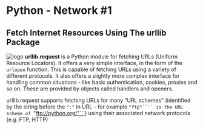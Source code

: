# Python - Network #1

## Fetch Internet Resources Using The urllib Package
![logo](https://www.educative.io/api/edpresso/shot/6312878216839168/image/6501873970315264)
**urllib.request** is a Python module for fetching URLs (Uniform Resource Locators). It offers a very simple interface, in the form of the ```urlopen``` function. This is capable of fetching URLs using a variety of different protocols. It also offers a slightly more complex interface for handling common situations - like basic authentication, cookies, proxies and so on. These are provided by objects called handlers and openers.

urllib.request supports fetching URLs for many “URL schemes” (identified by the string before the ```":"``` in URL - for example ```"ftp"```` is the URL scheme of ```"ftp://python.org/"```) using their associated network protocols (e.g. FTP, HTTP)

